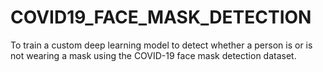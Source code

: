 # COVID19_FACE_MASK_DETECTION
To train a custom deep learning model to detect whether a person is or is not wearing a mask using the COVID-19 face mask detection dataset.
